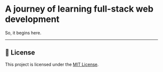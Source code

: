 # A journey of learning full-stack web development

So, it begins here.

---
## 📄 License

This project is licensed under the [MIT License](LICENSE).
